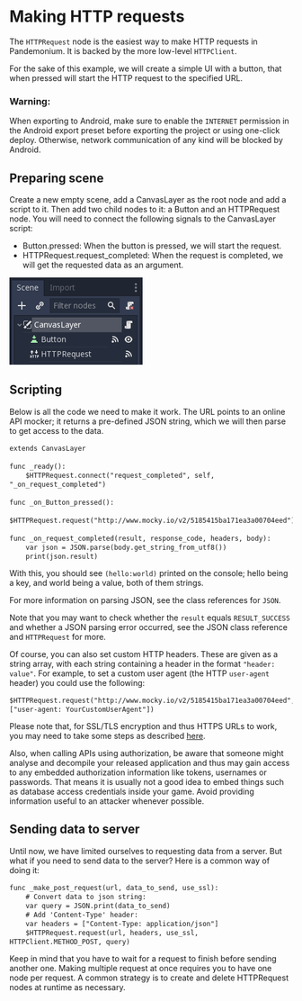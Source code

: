 
# Making HTTP requests

The `HTTPRequest` node is the easiest way to make HTTP requests in Pandemonium.
It is backed by the more low-level `HTTPClient`.

For the sake of this example, we will create a simple UI with a button, that when pressed will start the HTTP request to the specified URL.

### Warning:

When exporting to Android, make sure to enable the `INTERNET`
permission in the Android export preset before exporting the project or
using one-click deploy. Otherwise, network communication of any kind will be
blocked by Android.

## Preparing scene

Create a new empty scene, add a CanvasLayer as the root node and add a script to it. Then add two child nodes to it: a Button and an HTTPRequest node. You will need to connect the following signals to the CanvasLayer script:

- Button.pressed: When the button is pressed, we will start the request.
- HTTPRequest.request_completed: When the request is completed, we will get the requested data as an argument.

![](img/rest_api_scene.png)

## Scripting

Below is all the code we need to make it work. The URL points to an online API mocker; it returns a pre-defined JSON string, which we will then parse to get access to the data.

```
extends CanvasLayer

func _ready():
    $HTTPRequest.connect("request_completed", self, "_on_request_completed")

func _on_Button_pressed():
    $HTTPRequest.request("http://www.mocky.io/v2/5185415ba171ea3a00704eed")

func _on_request_completed(result, response_code, headers, body):
    var json = JSON.parse(body.get_string_from_utf8())
    print(json.result)
```

With this, you should see `(hello:world)` printed on the console; hello being a key, and world being a value, both of them strings.

For more information on parsing JSON, see the class references for `JSON`.

Note that you may want to check whether the `result` equals `RESULT_SUCCESS` and whether a JSON parsing error occurred,
see the JSON class reference and `HTTPRequest` for more.

Of course, you can also set custom HTTP headers. These are given as a string array, with each string containing
a header in the format `"header: value"`.
For example, to set a custom user agent (the HTTP `user-agent` header) you could use the following:

```
$HTTPRequest.request("http://www.mocky.io/v2/5185415ba171ea3a00704eed", ["user-agent: YourCustomUserAgent"])
```

Please note that, for SSL/TLS encryption and thus HTTPS URLs to work, you may need to
take some steps as described [here](04_ssl_certificates.md).

Also, when calling APIs using authorization, be aware that someone might analyse and decompile
your released application and thus may gain access to any embedded authorization information
like tokens, usernames or passwords.
That means it is usually not a good idea to embed things such as database access credentials
inside your game. Avoid providing information useful to an attacker whenever possible.

## Sending data to server

Until now, we have limited ourselves to requesting data from a server. But what if you need to send data to the server? Here is a common way of doing it:


```
func _make_post_request(url, data_to_send, use_ssl):
    # Convert data to json string:
    var query = JSON.print(data_to_send)
    # Add 'Content-Type' header:
    var headers = ["Content-Type: application/json"]
    $HTTPRequest.request(url, headers, use_ssl, HTTPClient.METHOD_POST, query)
```

Keep in mind that you have to wait for a request to finish before sending another one. Making multiple
request at once requires you to have one node per request.
A common strategy is to create and delete HTTPRequest nodes at runtime as necessary.

